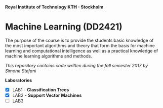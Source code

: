 #### Royal Institute of Technology KTH - Stockholm
# Machine Learning (DD2421)
The purpose of the course is to provide the students basic knowledge of the most important algorithms and theory that form the basis for machine learning and computational intelligence as well as a practical knowledge of machine learning algorithms and methods.

_This repository contains code written during the fall semester 2017 by Simone Stefani_

__Laboratories__
- [x] LAB1 - **Classification Trees**
- [x] LAB2 - **Support Vector Machines**
- [ ] LAB3
